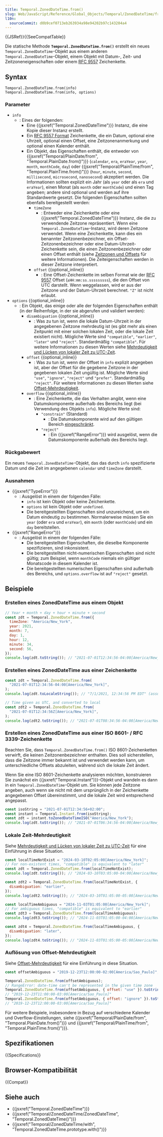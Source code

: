 ```yaml
---
title: Temporal.ZonedDateTime.from()
slug: Web/JavaScript/Reference/Global_Objects/Temporal/ZonedDateTime/from
l10n:
  sourceCommit: d0b9cef0713eb263934a98e94202b97c143204a4
---
```


{{JSRef}}{{SeeCompatTable}}

Die statische Methode **`Temporal.ZonedDateTime.from()`** erstellt ein neues `Temporal.ZonedDateTime`-Objekt aus einem anderen `Temporal.ZonedDateTime`-Objekt, einem Objekt mit Datum-, Zeit- und Zeitzoneneigenschaften oder einem [RFC 9557](/de/docs/Web/JavaScript/Reference/Global_Objects/Temporal/ZonedDateTime#rfc_9557_format) Zeichenkette.

## Syntax

```js-nolint
Temporal.ZonedDateTime.from(info)
Temporal.ZonedDateTime.from(info, options)
```

### Parameter

- `info`
  - : Eines der folgenden:
    - Eine {{jsxref("Temporal.ZonedDateTime")}} Instanz, die eine Kopie dieser Instanz erstellt.
    - Ein [RFC 9557 Format](/de/docs/Web/JavaScript/Reference/Global_Objects/Temporal/ZonedDateTime#rfc_9557_format) Zeichenkette, die ein Datum, optional eine Uhrzeit, optional einen Offset, eine Zeitzonenanmerkung und optional einen Kalender enthält.
    - Ein Objekt, das Eigenschaften enthält, die entweder von {{jsxref("Temporal/PlainDate/from", "Temporal.PlainDate.from()")}} (`calendar`, `era`, `eraYear`, `year`, `month`, `monthCode`, `day`) oder {{jsxref("Temporal/PlainTime/from", "Temporal.PlainTime.from()")}} (`hour`, `minute`, `second`, `millisecond`, `microsecond`, `nanosecond`) akzeptiert werden. Die Informationen sollten explizit ein Jahr (als `year` oder als `era` und `eraYear`), einen Monat (als `month` oder `monthCode`) und einen Tag angeben; andere sind optional und werden auf ihre Standardwerte gesetzt. Die folgenden Eigenschaften sollten ebenfalls bereitgestellt werden:
      - `timeZone`
        - : Entweder eine Zeichenkette oder eine {{jsxref("Temporal.ZonedDateTime")}} Instanz, die die zu verwendende Zeitzone repräsentiert. Wenn eine `Temporal.ZonedDateTime`-Instanz, wird deren Zeitzone verwendet. Wenn eine Zeichenkette, kann dies ein benannter Zeitzonenbezeichner, ein Offset-Zeitzonenbezeichner oder eine Datum-Uhrzeit-Zeichenkette sein, die einen Zeitzonenbezeichner oder einen Offset enthält (siehe [Zeitzonen und Offsets](/de/docs/Web/JavaScript/Reference/Global_Objects/Temporal/ZonedDateTime#time_zones_and_offsets) für weitere Informationen). Die Zeiteigenschaften werden in dieser Zeitzone interpretiert.
      - `offset` {{optional_inline}}
        - : Eine Offset-Zeichenkette im selben Format wie der [RFC 9557](/de/docs/Web/JavaScript/Reference/Global_Objects/Temporal/ZonedDateTime#rfc_9557_format) Offset (`±HH:mm:ss.sssssssss`), die den Offset von UTC darstellt. Wenn weggelassen, wird er aus der Zeitzone und der Datum-Uhrzeit berechnet. `"Z"` ist nicht erlaubt.
- `options` {{optional_inline}}
  - : Ein Objekt, das einige oder alle der folgenden Eigenschaften enthält (in der Reihenfolge, in der sie abgerufen und validiert werden):
    - `disambiguation` {{optional_inline}}
      - : Was zu tun ist, wenn die lokale Datum-Uhrzeit in der angegebenen Zeitzone mehrdeutig ist (es gibt mehr als einen Zeitpunkt mit einer solchen lokalen Zeit, oder die lokale Zeit existiert nicht). Mögliche Werte sind `"compatible"`, `"earlier"`, `"later"` und `"reject"`. Standardmäßig `"compatible"`. Für weitere Informationen zu diesen Werten siehe [Mehrdeutigkeit und Lücken von lokaler Zeit zu UTC-Zeit](/de/docs/Web/JavaScript/Reference/Global_Objects/Temporal/ZonedDateTime#ambiguity_and_gaps_from_local_time_to_utc_time).
    - `offset` {{optional_inline}}
      - : Was zu tun ist, wenn der Offset in `info` explizit angegeben ist, aber der Offset für die gegebene Zeitzone in der gegebenen lokalen Zeit ungültig ist. Mögliche Werte sind `"use"`, `"ignore"`, `"reject"` und `"prefer"`. Standardmäßig `"reject"`. Für weitere Informationen zu diesen Werten siehe [Offset-Mehrdeutigkeit](/de/docs/Web/JavaScript/Reference/Global_Objects/Temporal/ZonedDateTime#offset_ambiguity).
    - `overflow` {{optional_inline}}
      - : Eine Zeichenkette, die das Verhalten angibt, wenn eine Datumskomponente außerhalb des Bereichs liegt (bei Verwendung des Objekts `info`). Mögliche Werte sind:
        - `"constrain"` (Standard)
          - : Die Datumskomponente wird auf den gültigen Bereich [eingeschränkt](/de/docs/Web/JavaScript/Reference/Global_Objects/Temporal/PlainDate#invalid_date_clamping).
        - `"reject"`
          - : Ein {{jsxref("RangeError")}} wird ausgelöst, wenn die Datumskomponente außerhalb des Bereichs liegt.

### Rückgabewert

Ein neues `Temporal.ZonedDateTime`-Objekt, das das durch `info` spezifizierte Datum und die Zeit im angegebenen `calendar` und `timeZone` darstellt.

### Ausnahmen

- {{jsxref("TypeError")}}
  - : Ausgelöst in einem der folgenden Fälle:
    - `info` ist kein Objekt oder keine Zeichenkette.
    - `options` ist kein Objekt oder `undefined`.
    - Die bereitgestellten Eigenschaften sind unzureichend, um ein Datum eindeutig zu bestimmen. Normalerweise müssen Sie ein `year` (oder `era` und `eraYear`), ein `month` (oder `monthCode`) und ein `day` bereitstellen.
- {{jsxref("RangeError")}}
  - : Ausgelöst in einem der folgenden Fälle:
    - Die bereitgestellten Eigenschaften, die dieselbe Komponente spezifizieren, sind inkonsistent.
    - Die bereitgestellten nicht-numerischen Eigenschaften sind nicht gültig; zum Beispiel, wenn `monthCode` niemals ein gültiger Monatscode in diesem Kalender ist.
    - Die bereitgestellten numerischen Eigenschaften sind außerhalb des Bereichs, und `options.overflow` ist auf `"reject"` gesetzt.

## Beispiele

### Erstellen eines ZonedDateTime aus einem Objekt

```js
// Year + month + day + hour + minute + second
const zdt = Temporal.ZonedDateTime.from({
  timeZone: "America/New_York",
  year: 2021,
  month: 7,
  day: 1,
  hour: 12,
  minute: 34,
  second: 56,
});
console.log(zdt.toString()); // "2021-07-01T12:34:56-04:00[America/New_York]"
```

### Erstellen eines ZonedDateTime aus einer Zeichenkette

```js
const zdt = Temporal.ZonedDateTime.from(
  "2021-07-01T12:34:56-04:00[America/New_York]",
);
console.log(zdt.toLocaleString()); // "7/1/2021, 12:34:56 PM EDT" (assuming en-US locale)

// Time given as UTC, and converted to local
const zdt2 = Temporal.ZonedDateTime.from(
  "2021-07-01T12:34:56Z[America/New_York]",
);
console.log(zdt2.toString()); // "2021-07-01T08:34:56-04:00[America/New_York]"
```

### Erstellen eines ZonedDateTime aus einer ISO 8601- / RFC 3339-Zeichenkette

Beachten Sie, dass `Temporal.ZonedDateTime.from()` ISO 8601-Zeichenketten verwirft, die keinen Zeitzonenbezeichner enthalten. Dies soll sicherstellen, dass die Zeitzone immer bekannt ist und verwendet werden kann, um unterschiedliche Offsets abzuleiten, während sich die lokale Zeit ändert.

Wenn Sie eine ISO 8601-Zeichenkette analysieren möchten, konstruieren Sie zunächst ein {{jsxref("Temporal.Instant")}}-Objekt und wandeln es dann in ein `Temporal.ZonedDateTime`-Objekt um. Sie können jede Zeitzone angeben, auch wenn sie nicht mit dem ursprünglich in der Zeichenkette angegebenen Offset übereinstimmt, und die lokale Zeit wird entsprechend angepasst.

```js
const isoString = "2021-07-01T12:34:56+02:00";
const instant = Temporal.Instant.from(isoString);
const zdt = instant.toZonedDateTimeISO("America/New_York");
console.log(zdt.toString()); // "2021-07-01T06:34:56-04:00[America/New_York]"
```

### Lokale Zeit-Mehrdeutigkeit

Siehe [Mehrdeutigkeit und Lücken von lokaler Zeit zu UTC-Zeit](/de/docs/Web/JavaScript/Reference/Global_Objects/Temporal/ZonedDateTime#ambiguity_and_gaps_from_local_time_to_utc_time) für eine Einführung in diese Situation.

```js
const localTimeNotExist = "2024-03-10T02:05:00[America/New_York]";
// For non-existent times, "compatible" is equivalent to "later"
const zdt = Temporal.ZonedDateTime.from(localTimeNotExist);
console.log(zdt.toString()); // "2024-03-10T03:05:00-04:00[America/New_York]"

const zdt2 = Temporal.ZonedDateTime.from(localTimeNotExist, {
  disambiguation: "earlier",
});
console.log(zdt2.toString()); // "2024-03-10T01:05:00-05:00[America/New_York]"

const localTimeAmbiguous = "2024-11-03T01:05:00[America/New_York]";
// For ambiguous times, "compatible" is equivalent to "earlier"
const zdt3 = Temporal.ZonedDateTime.from(localTimeAmbiguous);
console.log(zdt3.toString()); // "2024-11-03T01:05:00-04:00[America/New_York]"

const zdt4 = Temporal.ZonedDateTime.from(localTimeAmbiguous, {
  disambiguation: "later",
});
console.log(zdt4.toString()); // "2024-11-03T01:05:00-05:00[America/New_York]"
```

### Auflösung von Offset-Mehrdeutigkeit

Siehe [Offset-Mehrdeutigkeit](/de/docs/Web/JavaScript/Reference/Global_Objects/Temporal/ZonedDateTime#offset_ambiguity) für eine Einführung in diese Situation.

```js
const offsetAmbiguous = "2019-12-23T12:00:00-02:00[America/Sao_Paulo]";

Temporal.ZonedDateTime.from(offsetAmbiguous);
// RangeError: date-time can't be represented in the given time zone
Temporal.ZonedDateTime.from(offsetAmbiguous, { offset: "use" }).toString();
// "2019-12-23T11:00:00-03:00[America/Sao_Paulo]"
Temporal.ZonedDateTime.from(offsetAmbiguous, { offset: "ignore" }).toString();
// "2019-12-23T12:00:00-03:00[America/Sao_Paulo]"
```

Für weitere Beispiele, insbesondere in Bezug auf verschiedene Kalender und Overflow-Einstellungen, siehe {{jsxref("Temporal/PlainDate/from", "Temporal.PlainDate.from()")}} und {{jsxref("Temporal/PlainTime/from", "Temporal.PlainTime.from()")}}.

## Spezifikationen

{{Specifications}}

## Browser-Kompatibilität

{{Compat}}

## Siehe auch

- {{jsxref("Temporal.ZonedDateTime")}}
- {{jsxref("Temporal/ZonedDateTime/ZonedDateTime", "Temporal.ZonedDateTime()")}}
- {{jsxref("Temporal/ZonedDateTime/with", "Temporal.ZonedDateTime.prototype.with()")}}
